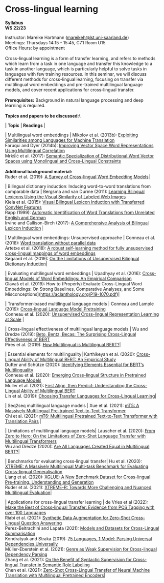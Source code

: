 # Cross-lingual learning

**Syllabus**\
**WS 22/23**

Instructor: Mareike Hartmann (mareikeh@lst.uni-saarland.de) \
Meetings: Thursdays 14:15 - 15:45, C7.1 Room U15 \
Office Hours: by appointment \
\
Cross-lingual learning is a form of transfer learning, and refers to methods which learn from a task in one language and transfer this knowledge to a task in another language, which is particularly helpful to solve tasks in languages with few training resources. In this seminar, we will discuss different methods for cross-lingual learning, focusing on transfer via multilingual word embeddings and pre-trained multilingual language models, and cover recent applications for cross-lingual transfer.\
\
**Prerequisites:** Background in natural language processing and deep learning is required.\
\
**Topics and papers to be discussed:**\

| **Topic**  | **Readings** |

| Multilingual word embeddings  | Mikolov et al. (2013b): [Exploiting Similarities among Languages for Machine Translation](https://arxiv.org/pdf/1309.4168.pdf) <br /> Faruqui and Dyer (2014b): [Improving Vector Space Word Representations Using Multilingual Correlation](https://aclanthology.org/E14-1049.pdf) <br /> Mrkšić et al. (2017): [Semantic Specialization of Distributional Word Vector Spaces using Monolingual and Cross-Lingual Constraints](https://aclanthology.org/Q17-1022.pdf) <br /> <br /> **Additional background material:** <br /> Ruder et al. (2019): [A Survey of Cross-lingual Word Embedding Models](https://jair.org/index.php/jair/article/view/11640/26511)|

| Bilingual dictionary induction: Inducing word-to-word translations from comparable data  | Bergsma and van Durme (2011): [Learning Bilingual Lexicons Using the Visual Similarity of Labeled Web Images](https://www.aaai.org/ocs/index.php/IJCAI/IJCAI11/paper/view/3239/3743) <br /> Kiela et al. (2015): [Visual Bilingual Lexicon Induction with Transferred ConvNet Features](https://aclanthology.org/D15-1015.pdf) <br /> Rapp (1999): [Automatic Identification of Word Translations from Unrelated English and German](https://aclanthology.org/P99-1067.pdf)  <br />  Irvine and Callison-Birch (2017): [A Comprehensive Analysis of Bilingual Lexicon Induction](https://aclanthology.org/J17-2001.pdf) |

| Multilingual word embeddings: Unsupervised approache  | Conneau et al. (2018): [Word translation without parallel data](https://openreview.net/pdf?id=H196sainb)<br /> Artetxe et al. (2018): [A robust self-learning method for fully unsupervised cross-lingual mappings of word embeddings](https://aclanthology.org/P18-1073.pdf)<br /> Søgaard et al. (2019): [On the Limitations of Unsupervised Bilingual Dictionary Induction](https://aclanthology.org/P18-1072.pdf)|

| Evaluating multilingual word embeddings | Upadhyay et al. (2016): [Cross-lingual Models of Word Embeddings: An Empirical Comparison](https://aclanthology.org/P16-1157.pdf)<br /> Glavaš et al. (2019): How to (Properly) Evaluate Cross-Lingual Word Embeddings: On Strong Baselines, Comparative Analyses, and Some Misconceptions](https://aclanthology.org/P19-1070.pdf)|

| Transformer-based multilingual language models | Conneau and Lample (2019): [Cross-lingual Language Model Pretraining](https://proceedings.neurips.cc/paper/2019/file/c04c19c2c2474dbf5f7ac4372c5b9af1-Paper.pdf)<br /> Conneau et al. (2020): [Unsupervised Cross-lingual Representation Learning at Scale](https://aclanthology.org/2020.acl-main.747.pdf) |

| Cross-lingual effectiveness of multilingual language models | Wu and Dredze (2019): [Beto, Bentz, Becas: The Surprising Cross-Lingual Effectiveness of BERT](https://aclanthology.org/D19-1077.pdf)<br /> Pires et al. (2019): [How Multilingual is Multilingual BERT?](https://aclanthology.org/P19-1493.pdf)|

|  Essential elements for multilinguality|   Karthikeyan et al. (2020): [Cross-Lingual Ability of Multilingual BERT: An Empirical Study](https://openreview.net/pdf?id=HJeT3yrtDr) <br /> Dufter and Schütze (2020): [Identifying Elements Essential for BERT’s Multilinguality](https://aclanthology.org/2020.emnlp-main.358.pdf)<br /> Conneau et al. (2020): [Emerging Cross-lingual Structure in Pretrained Language Models](https://aclanthology.org/2020.acl-main.536.pdf)<br /> Muller et al. (2021): [First Align, then Predict: Understanding the Cross-Lingual Ability of Multilingual BERT](https://aclanthology.org/2021.eacl-main.189.pdf)<br /> Lin et al. (2019): [Choosing Transfer Languages for Cross-Lingual Learning](https://aclanthology.org/P19-1301.pdf)|

| Seq2seq multilingual language models | Xue et al. (2021): [mT5: A Massively Multilingual Pre-trained Text-to-Text Transformer](https://aclanthology.org/2021.naacl-main.41.pdf)<br /> Chi et al. (2021): [mT6: Multilingual Pretrained Text-to-Text Transformer with Translation Pairs](https://aclanthology.org/2021.emnlp-main.125.pdf) |

|  Limitations of multilingual language models|  Lauscher et al. (2020): [From Zero to Hero: On the Limitations of Zero-Shot Language Transfer with Multilingual Transformers](https://aclanthology.org/2020.emnlp-main.363.pdf) <br /> Wu and Dredze (2020): [Are All Languages Created Equal in Multilingual BERT?](https://aclanthology.org/2020.repl4nlp-1.16.pdf)|

|  Benchmarks for evaluating cross-lingual transfer| Hu et al. (2020): [XTREME: A Massively Multilingual Multi-task Benchmark for Evaluating Cross-lingual Generalisation](https://proceedings.mlr.press/v119/hu20b.html)<br /> Liang et al. (2020): [XGLUE: A New Benchmark Dataset for Cross-lingual Pre-training, Understanding and Generation](https://aclanthology.org/2020.emnlp-main.484.pdf)<br /> Ruder et al. (2021): [XTREME-R: Towards More Challenging and Nuanced Multilingual Evaluation](https://aclanthology.org/2021.emnlp-main.802.pdf)|

| Applications for cross-lingual transfer learning | de Vries et al (2022): [Make the Best of Cross-lingual Transfer: Evidence from POS Tagging with over 100 Languages](https://aclanthology.org/2022.acl-long.529.pdf)<br /> Riabi et al. (2021): [Synthetic Data Augmentation for Zero-Shot Cross-Lingual Question Answering](https://aclanthology.org/2021.emnlp-main.562.pdf)<br />Perez-Beltrachini and Lapata (2021): [Models and Datasets for Cross-Lingual Summarisation](https://aclanthology.org/2021.emnlp-main.742.pdf)<br />Kondratyuk and Straka (2019): [75 Languages, 1 Model: Parsing Universal Dependencies Universally](https://aclanthology.org/D19-1279.pdf)<br />Müller-Eberstein et al. (2021): [Genre as Weak Supervision for Cross-lingual Dependency Parsing](https://aclanthology.org/2021.emnlp-main.393.pdf)<br />Zhang et al. (2021): [On the Benefit of Syntactic Supervision for Cross-lingual Transfer in Semantic Role Labeling](https://aclanthology.org/2021.emnlp-main.503.pdf)<br /> Chen et al. (2021): [Zero-Shot Cross-Lingual Transfer of Neural Machine Translation with Multilingual Pretrained Encoders](https://aclanthology.org/2021.emnlp-main.2.pdf)|




